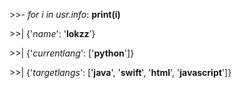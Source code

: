 \>\>- *for i in usr.info*: **print(i)**

\>\>| {'*name*': '**lokzz**'}

\>\>| {'*currentlang*': ['**python**']}

\>\>| {'*targetlangs*': ['**java**', '**swift**', '**html**', '**javascript**']}
